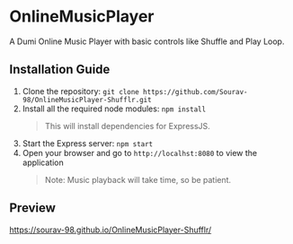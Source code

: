 # OnlineMusicPlayer
A Dumi Online Music Player with basic controls like Shuffle and Play Loop.

## Installation Guide

1. Clone the repository:
```git clone https://github.com/Sourav-98/OnlineMusicPlayer-Shufflr.git```
2. Install all the required node modules:
```npm install```
   > This will install dependencies for ExpressJS.
3. Start the Express server:
```npm start```
4. Open your browser and go to `http://localhst:8080` to view the application
	> Note: Music playback will take time, so be patient.

## Preview

https://sourav-98.github.io/OnlineMusicPlayer-Shufflr/
